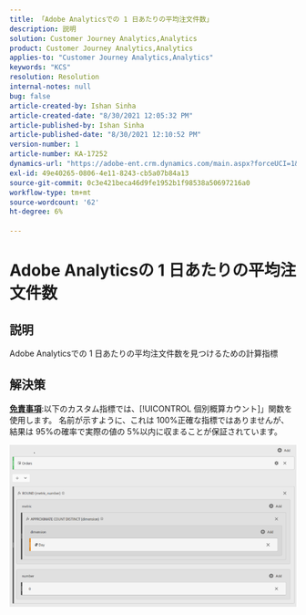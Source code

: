 ```yaml
---
title: 「Adobe Analyticsでの 1 日あたりの平均注文件数」
description: 説明
solution: Customer Journey Analytics,Analytics
product: Customer Journey Analytics,Analytics
applies-to: "Customer Journey Analytics,Analytics"
keywords: "KCS"
resolution: Resolution
internal-notes: null
bug: false
article-created-by: Ishan Sinha
article-created-date: "8/30/2021 12:05:32 PM"
article-published-by: Ishan Sinha
article-published-date: "8/30/2021 12:10:52 PM"
version-number: 1
article-number: KA-17252
dynamics-url: "https://adobe-ent.crm.dynamics.com/main.aspx?forceUCI=1&pagetype=entityrecord&etn=knowledgearticle&id=f9396d8d-8a09-ec11-b6e6-00224808d564"
exl-id: 49e40265-0806-4e11-8243-cb5a07b84a13
source-git-commit: 0c3e421beca46d9fe1952b1f98538a50697216a0
workflow-type: tm+mt
source-wordcount: '62'
ht-degree: 6%

---
```


# Adobe Analyticsの 1 日あたりの平均注文件数

## 説明


Adobe Analyticsでの 1 日あたりの平均注文件数を見つけるための計算指標




## 解決策


<u><b>免責事項</b></u>:以下のカスタム指標では、[!UICONTROL 個別概算カウント]」関数を使用します。 名前が示すように、これは 100%正確な指標ではありませんが、結果は 95%の確率で実際の値の 5%以内に収まることが保証されています。

![](assets/9d67ac27-8b09-ec11-b6e6-00224808d564.png)
